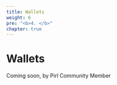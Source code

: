 ```yaml
---
title: Wallets
weight: 6
pre: "<b>4. </b>"
chapter: true
---
```


# Wallets

Coming soon, by Pirl Community Member
